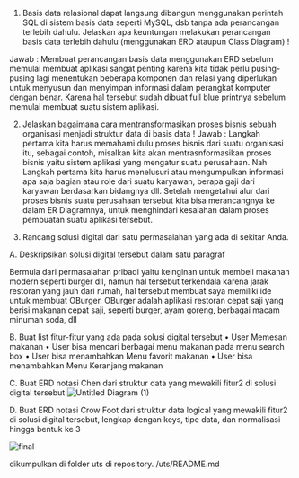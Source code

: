 1. Basis data relasional dapat langsung dibangun menggunakan perintah SQL di sistem basis data seperti MySQL, dsb tanpa ada perancangan terlebih dahulu. 
Jelaskan apa keuntungan melakukan perancangan basis data terlebih dahulu (menggunakan ERD ataupun Class Diagram) !

Jawab :
Membuat perancangan basis data menggunakan ERD sebelum memulai membuat aplikasi sangat penting karena kita tidak perlu pusing-pusing lagi menentukan beberapa komponen dan relasi yang diperlukan untuk menyusun dan menyimpan informasi dalam perangkat komputer dengan benar. Karena hal tersebut sudah dibuat full blue printnya sebelum memulai membuat suatu sistem aplikasi.

2. Jelaskan bagaimana cara mentransformasikan proses bisnis sebuah organisasi menjadi struktur data di basis data !
Jawab :
Langkah pertama kita harus memahami dulu proses bisnis dari suatu organisasi itu, sebagai contoh, misalkan kita akan mentrasnformasikan proses bisnis yaitu sistem aplikasi yang mengatur suatu perusahaan. Nah Langkah pertama kita harus menelusuri atau mengumpulkan informasi apa saja bagian atau role dari suatu karyawan, berapa gaji dari karyawan berdasarkan bidangnya dll. Setelah mengetahui alur dari proses bisnis suatu perusahaan tersebut kita bisa merancangnya ke dalam ER Diagramnya, untuk menghindari kesalahan dalam proses pembuatan suatu aplikasi tersebut.
 
3. Rancang solusi digital dari satu permasalahan yang ada di sekitar Anda. 

A. Deskripsikan solusi digital tersebut dalam satu paragraf

Bermula dari permasalahan pribadi yaitu keinginan untuk membeli makanan modern seperti burger dll, namun hal tersebut terkendala karena jarak restoran yang jauh dari rumah, hal tersebut membuat saya memiliki ide untuk membuat OBurger. OBurger adalah aplikasi restoran cepat saji yang berisi makanan cepat saji, seperti burger, ayam goreng, berbagai macam minuman soda, dll

B. Buat list fitur-fitur yang ada pada solusi digital tersebut
•	User Memesan makanan
•	User bisa mencari berbagai menu makanan pada menu search box
•	User bisa menambahkan Menu favorit makanan
•	User bisa menambahkan Menu Keranjang makanan

C. Buat ERD notasi Chen dari struktur data yang mewakili fitur2 di solusi digital tersebut
![Untitled Diagram (1)](https://user-images.githubusercontent.com/71611488/164351958-7b46ff4f-556a-4656-a48b-a78c9d155d1b.jpg)

D. Buat ERD notasi Crow Foot dari struktur data logical yang mewakili fitur2 di solusi digital tersebut, lengkap dengan keys, tipe data, dan normalisasi hingga bentuk ke 3
 
![final](https://user-images.githubusercontent.com/71611488/164350627-8166713f-e2cb-42b5-8dc1-11259e4626b1.jpg)

dikumpulkan di folder uts di repository. /uts/README.md
